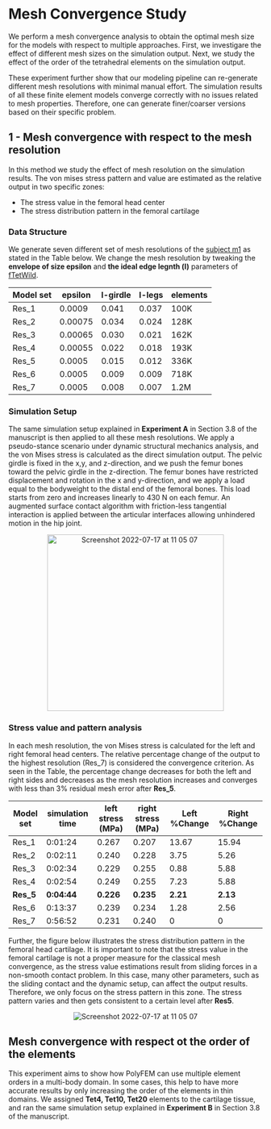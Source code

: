 # Mesh Convergence Study
We perform a mesh convergence analysis to obtain the optimal mesh size for the models with respect to multiple approaches. First, we investigare the effect of different mesh sizes on the simulation output. Next, we study the effect of the order of the tetrahedral elements on the simulation output. 

These experiment further show that our modeling pipeline can re-generate different mesh resolutions with minimal manual effort. The simulation results of all these finite element models converge correctly with no issues related to mesh properties. Therefore, one can generate finer/coarser versions based on their specific problem.
## 1 - Mesh convergence with respect to the mesh resolution
In this method we study the effect of mesh resolution on the simulation results. The von mises stress pattern and value are estimated as the relative output in two specific zones: 
 * The stress value in the femoral head center
 * The stress distribution pattern in the femoral cartilage
 
### Data Structure
We generate seven different set of mesh resolutions of the [subject m1](https://github.com/diku-dk/libhip/tree/main/model_repository/cargen_output/m1) as stated in the Table below. We change the mesh resolution by tweaking the **envelope of size epsilon** and **the ideal edge legnth (l)** parameters of [fTetWild](https://wildmeshing.github.io/ftetwild/).

<div align="center">
 
| Model set | epsilon | l-girdle| l-legs |elements| 
| --- | --- | --- | --- |--- |
|Res_1 | 0.0009  | 0.041 | 0.037 | 100K | 
|Res_2 | 0.00075 | 0.034 | 0.024 | 128K | 
|Res_3 | 0.00065 | 0.030 | 0.021 | 162K | 
|Res_4 | 0.00055 | 0.022 | 0.018 | 193K | 
|Res_5 | 0.0005  | 0.015 | 0.012 | 336K |
|Res_6 | 0.0005  | 0.009 | 0.009 | 718K |
|Res_7 | 0.0005  | 0.008 | 0.007 | 1.2M |
 
</div>

### Simulation Setup
The same simulation setup explained in **Experiment A** in Section 3.8 of the manuscript is then applied to all these mesh resolutions. We apply a pseudo-stance scenario under dynamic structural mechanics analysis, and the von Mises stress is calculated as the direct simulation output. The pelvic girdle is fixed in the x,y, and z-direction, and we push the femur bones toward the pelvic girdle in the z-direction. The femur bones have restricted displacement and rotation in the x and y-direction, and we apply a load equal to the bodyweight to the distal end of the femoral bones. This load starts from zero and increases linearly to 430 N on each femur. An augmented surface contact algorithm with friction-less tangential interaction is applied between the articular interfaces allowing unhindered motion in the hip joint.

<p align="center">
<img width="350" alt="Screenshot 2022-07-17 at 11 05 07" src="https://user-images.githubusercontent.com/45920627/179391566-4139d630-46ef-4687-a123-b69870b2a582.png">
</p>

### Stress value and pattern analysis
In each mesh resolution, the von Mises stress is calculated for the left and right femoral head centers. The relative percentage change of the output to the highest resolution (Res_7) is considered the convergence criterion. As seen in the Table, the percentage change decreases for both the left and right sides and decreases as the mesh resolution increases and converges with less than 3% residual mesh error after **Res_5**. 

<div align="center">
 
| Model set | simulation time | left stress (MPa) | right stress (MPa)| Left %Change | Right %Change | 
| --- | --- | --- | --- |--- |--- | 
|Res_1 |  0:01:24 | 0.267 | 0.207 | 13.67 | 15.94 |
|Res_2 | 0:02:11 | 0.240 | 0.228 | 3.75  | 5.26  |
|Res_3 | 0:02:34 | 0.229 | 0.255 | 0.88  | 5.88  |
|Res_4 | 0:02:54 | 0.249 | 0.255 | 7.23  | 5.88  |
|**Res_5**|**0:04:44**|**0.226**|**0.235**|**2.21**|**2.13**|
|Res_6 |0:13:37 | 0.239 | 0.234 |1.28|2.56|
|Res_7 |0:56:52 | 0.231 | 0.240 |0|0|

</div>

Further, the figure below illustrates the stress distribution pattern in the femoral head cartilage. It is important to note that the stress value in the femoral cartilage is not a proper measure for the classical mesh convergence, as the stress value estimations result from sliding forces in a non-smooth contact problem. In this case, many other parameters, such as the sliding contact and the dynamic setup, can affect the output results. Therefore, we only focus on the stress pattern in this zone. The stress pattern varies and then gets consistent to a certain level after **Res5**.

<p align="center">
<img alt="Screenshot 2022-07-17 at 11 05 07" src="https://user-images.githubusercontent.com/45920627/179405020-32dd1c3a-4228-4384-85dd-65756ddd934b.png">
</p>

## Mesh convergence with respect ot the order of the elements
This experiment aims to show how PolyFEM can use multiple element orders in a multi-body domain. In some cases, this help to have more accurate results by only increasing the order of the elements in thin domains. We assigned **Tet4, Tet10, Tet20** elements to the cartilage tissue, and ran the same simulation setup explained in **Experiment B** in Section 3.8 of the manuscript. 




   
